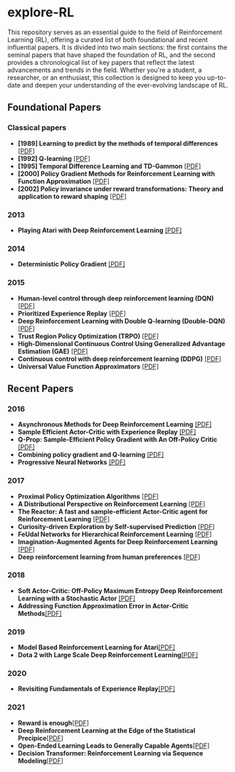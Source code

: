 # explore-RL
This repository serves as an essential guide to the field of Reinforcement Learning (RL), offering a curated list of both foundational and recent influential papers. It is divided into two main sections: the first contains the seminal papers that have shaped the foundation of RL, and the second provides a chronological list of key papers that reflect the latest advancements and trends in the field. Whether you're a student, a researcher, or an enthusiast, this collection is designed to keep you up-to-date and deepen your understanding of the ever-evolving landscape of RL.

## Foundational Papers

### Classical papers
* **\[1989\] Learning to predict by the methods of temporal differences** [\[PDF\]](http://incompleteideas.net/papers/sutton-88-with-erratum.pdf)
* **\[1992\] Q-learning** [\[PDF\]](https://www.gatsby.ucl.ac.uk/~dayan/papers/cjch.pdf)
* **\[1995\] Temporal Difference Learning and TD-Gammon** [\[PDF\]](https://www.csd.uwo.ca/~xling/cs346a/extra/tdgammon.pdf)
* **\[2000\] Policy Gradient Methods for Reinforcement Learning with Function Approximation** [\[PDF\]](https://homes.cs.washington.edu/~todorov/courses/amath579/reading/PolicyGradient.pdf)
* **\[2002\] Policy invariance under reward transformations: Theory and application to reward shaping** [\[PDF\]](http://ai.stanford.edu/~ang/papers/shaping-icml99.pdf)

### 2013
* **Playing Atari with Deep Reinforcement Learning** [\[PDF\]](https://arxiv.org/pdf/1312.5602.pdf)

### 2014
* **Deterministic Policy Gradient** [\[PDF\]](http://proceedings.mlr.press/v32/silver14.pdf)

### 2015
* **Human-level control through deep reinforcement learning (DQN)** [\[PDF\]](https://storage.googleapis.com/deepmind-media/dqn/DQNNaturePaper.pdf)
* **Prioritized Experience Replay** [\[PDF\]](https://arxiv.org/pdf/1511.05952.pdf)
* **Deep Reinforcement Learning with Double Q-learning (Double-DQN)** [\[PDF\]](https://arxiv.org/pdf/1509.06461.pdf)
* **Trust Region Policy Optimization (TRPO)** [\[PDF\]](https://arxiv.org/pdf/1502.05477.pdf)
* **High-Dimensional Continuous Control Using Generalized Advantage Estimation (GAE)** [\[PDF\]](https://arxiv.org/pdf/1506.02438.pdf)
* **Continuous control with deep reinforcement learning (DDPG)** [\[PDF\]](https://arxiv.org/pdf/1509.02971.pdf)
* **Universal Value Function Approximators** [\[PDF\]](http://proceedings.mlr.press/v37/schaul15.pdf)

## Recent Papers

### 2016
* **Asynchronous Methods for Deep Reinforcement Learning** [\[PDF\]](https://arxiv.org/pdf/1602.01783.pdf)
* **Sample Efficient Actor-Critic with Experience Replay** [\[PDF\]](https://arxiv.org/pdf/1611.01224.pdf)
* **Q-Prop: Sample-Efficient Policy Gradient with An Off-Policy Critic** [\[PDF\]](https://arxiv.org/pdf/1611.02247.pdf)
* **Combining policy gradient and Q-learning** [\[PDF\]](https://arxiv.org/pdf/1611.01626.pdf)
* **Progressive Neural Networks** [\[PDF\]](https://arxiv.org/pdf/1606.04671.pdf)

### 2017
* **Proximal Policy Optimization Algorithms** [\[PDF\]](https://arxiv.org/pdf/1707.06347.pdf)
* **A Distributional Perspective on Reinforcement Learning** [\[PDF\]](https://arxiv.org/pdf/1707.06887.pdf)
* **The Reactor: A fast and sample-efficient Actor-Critic agent for Reinforcement Learning** [\[PDF\]](https://arxiv.org/pdf/1704.04651.pdf)
* **Curiosity-driven Exploration by Self-supervised Prediction** [\[PDF\]](https://arxiv.org/pdf/1705.05363.pdf)
* **FeUdal Networks for Hierarchical Reinforcement Learning** [\[PDF\]](https://arxiv.org/pdf/1703.01161.pdf)
* **Imagination-Augmented Agents for Deep Reinforcement Learning** [\[PDF\]](https://arxiv.org/pdf/1707.06203.pdf)
* **Deep reinforcement learning from human preferences** [\[PDF\]](https://arxiv.org/pdf/1706.03741.pdf)

### 2018
* **Soft Actor-Critic: Off-Policy Maximum Entropy Deep Reinforcement Learning with a Stochastic Actor** [\[PDF\]](https://arxiv.org/pdf/1801.01290.pdf)
* **Addressing Function Approximation Error in Actor-Critic Methods**[\[PDF\]](https://arxiv.org/pdf/1802.09477.pdf)

### 2019
* **Model Based Reinforcement Learning for Atari**[\[PDF\]](https://arxiv.org/pdf/1903.00374v3.pdf)
* **Dota 2 with Large Scale Deep Reinforcement Learning**[\[PDF\]](https://arxiv.org/pdf/1912.06680v1.pdf)

### 2020
* **Revisiting Fundamentals of Experience Replay**[\[PDF\]](https://arxiv.org/pdf/2007.06700.pdf)

### 2021
* **Reward is enough**[\[PDF\]](https://pdf.sciencedirectassets.com/271585/1-s2.0-S0004370221X00070/1-s2.0-S0004370221000862/main.pdf?X-Amz-Security-Token=IQoJb3JpZ2luX2VjEOn%2F%2F%2F%2F%2F%2F%2F%2F%2F%2FwEaCXVzLWVhc3QtMSJGMEQCIDD1mkTrzRgPaZFChi76qBVxpA%2F1oEfvgeNaKHsngYNQAiAR%2FvP%2B04fl9lISGsVesVLQDOpdOiNWneOgD8hnm8BSZyq8BQih%2F%2F%2F%2F%2F%2F%2F%2F%2F%2F8BEAUaDDA1OTAwMzU0Njg2NSIMJ1IlZaTCw%2FYHVxKhKpAFLm93ArWg2SLucYTMCbXRvbqLgmDfCi6G2t4yGNzAFP28EEh6VQ5R%2FoTQcfCPy5io0xI0OlxARTwCCr479y4VRYqfA2QugkQCP5XJGvjj92SBs0iqVofmavFOI7%2FfWjbFrmYF4oQlo7FAX9f51Q7AScmmvAD4MyYNs%2FBSnSZlvl%2FSww%2Bz4u5AAuE1MuektMVmIkXtwrc3uR0HZ9lPIgkTFQtrWD17C1%2FXzeaYwXCG%2Bx0O%2Bpz4RkehShexSKM5HvirxwkV3IxyxxRkxx1RL99%2BCbcyHGFL%2BsUwGSjFU4L6%2FxwjHFYK%2B1BE%2Fm11fnTMMseAeYNDtsPCxfqxMGwKpRIfW7AJtb%2Fplp%2BBajEBqzV3zk%2BL9FwrgucF1lUY2mj9RMOfP0eQXuW6KNuvO1uN5JRL4%2BxOy5kY0IZb1CkwQ8T%2Fg6AFn7AnNlfoKmWvc6qWMnCdYMtziTti6xFbZ2iO16nhNoqu%2FsaoqX2Vis1XMtVaNyGQ9KWG5h8TqsS4kM93wW9OIx5Rg1cBKSyno3zkuloIw%2FguALjLv%2FQsZPfBfZmvvhTm9R4LlOGpSvz28L0RAHmY2IqlwiYvk7wBDmzpF1K2iIyFbdNIxWe7MNUfkEHlaVV1I6dQQDzWgD6U2azHmzj6S8maCa6hpJD3zaBuAZo2liptiNFuVAtQ7q7uD2bYjJyJS%2BecgG7Liil%2BvOjaV%2BZaVAluYQJX%2FZ1GUNW682hVDIH48m4gJkrwx8HKHxwDRo6mgnq0lHDv3QPUXENv8DkJrtAz59KI%2F4oQN2rpvGWbty8XHgvWa3L9myEDMyIFDuwNFFj%2FylkFpDe%2FqaHe5rervshhHf4N6gGd6aqoIOmuvDY7xM9t2nWke03dj%2FE0r%2B4wlvaBpwY6sgFFcygdEMU1Irc3FsjKeQrL0HYpNTPpTuTh4gdje8tBgSA24nHd1iWLYG0w3yWhE7uzhrbApxCIochzsxXsiQASXfVpzDiocv5r4aiqj1ZNa3Few4pii%2BpoTDLXTmFkFj9PurE4OlG0osXkVvVep7S5yLVCa5pIbsilqp6f9oygo9ue%2BoeVw5log1atPkdbGD9IveuvlMsTrBaYbTz7pgP40R1eqfjBVLRHRSwbgTRhK370&X-Amz-Algorithm=AWS4-HMAC-SHA256&X-Amz-Date=20230819T093928Z&X-Amz-SignedHeaders=host&X-Amz-Expires=300&X-Amz-Credential=ASIAQ3PHCVTYREOQ4MOR%2F20230819%2Fus-east-1%2Fs3%2Faws4_request&X-Amz-Signature=95c7c09809b2908c931b65298badb8ebf8af380abc0647ea072ac78374b2ec6f&hash=111c703d077d3e3441d4c5836abc52ec7457c0c53ec05ca32d159e4544b0eb86&host=68042c943591013ac2b2430a89b270f6af2c76d8dfd086a07176afe7c76c2c61&pii=S0004370221000862&tid=spdf-0ac74b55-5383-47de-8cea-dead81ef0adc&sid=9fbf1fc688bcd34f2059980161b3c4dd1a3agxrqb&type=client&tsoh=d3d3LnNjaWVuY2VkaXJlY3QuY29t&ua=130f55065b525101055b&rr=7f916df4eb9e9361&cc=in)
* **Deep Reinforcement Learning at the Edge of the Statistical Precipice**[\[PDF\]](https://openreview.net/pdf?id=uqv8-U4lKBe)
* **Open-Ended Learning Leads to Generally Capable Agents**[\[PDF\]](https://storage.googleapis.com/deepmind-media/papers/Open-Ended%20Learning%20Leads%20to%20Generally%20Capable%20Agents/open-ended-learning-paper.pdf)
* **Decision Transformer: Reinforcement Learning via Sequence Modeling**[\[PDF\]](https://arxiv.org/pdf/2106.01345.pdf)
